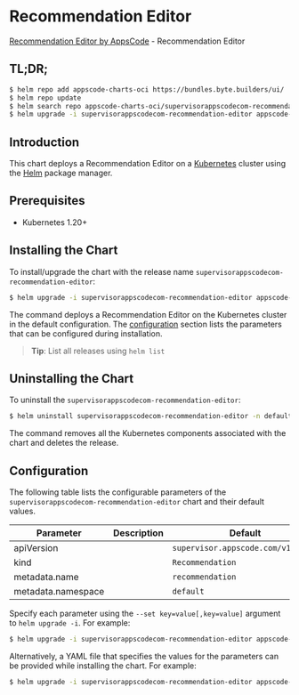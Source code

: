 # Recommendation Editor

[Recommendation Editor by AppsCode](https://byte.builders) - Recommendation Editor

## TL;DR;

```bash
$ helm repo add appscode-charts-oci https://bundles.byte.builders/ui/
$ helm repo update
$ helm search repo appscode-charts-oci/supervisorappscodecom-recommendation-editor --version=v0.4.20
$ helm upgrade -i supervisorappscodecom-recommendation-editor appscode-charts-oci/supervisorappscodecom-recommendation-editor -n default --create-namespace --version=v0.4.20
```

## Introduction

This chart deploys a Recommendation Editor on a [Kubernetes](http://kubernetes.io) cluster using the [Helm](https://helm.sh) package manager.

## Prerequisites

- Kubernetes 1.20+

## Installing the Chart

To install/upgrade the chart with the release name `supervisorappscodecom-recommendation-editor`:

```bash
$ helm upgrade -i supervisorappscodecom-recommendation-editor appscode-charts-oci/supervisorappscodecom-recommendation-editor -n default --create-namespace --version=v0.4.20
```

The command deploys a Recommendation Editor on the Kubernetes cluster in the default configuration. The [configuration](#configuration) section lists the parameters that can be configured during installation.

> **Tip**: List all releases using `helm list`

## Uninstalling the Chart

To uninstall the `supervisorappscodecom-recommendation-editor`:

```bash
$ helm uninstall supervisorappscodecom-recommendation-editor -n default
```

The command removes all the Kubernetes components associated with the chart and deletes the release.

## Configuration

The following table lists the configurable parameters of the `supervisorappscodecom-recommendation-editor` chart and their default values.

|     Parameter      | Description |                    Default                    |
|--------------------|-------------|-----------------------------------------------|
| apiVersion         |             | <code>supervisor.appscode.com/v1alpha1</code> |
| kind               |             | <code>Recommendation</code>                   |
| metadata.name      |             | <code>recommendation</code>                   |
| metadata.namespace |             | <code>default</code>                          |


Specify each parameter using the `--set key=value[,key=value]` argument to `helm upgrade -i`. For example:

```bash
$ helm upgrade -i supervisorappscodecom-recommendation-editor appscode-charts-oci/supervisorappscodecom-recommendation-editor -n default --create-namespace --version=v0.4.20 --set apiVersion=supervisor.appscode.com/v1alpha1
```

Alternatively, a YAML file that specifies the values for the parameters can be provided while
installing the chart. For example:

```bash
$ helm upgrade -i supervisorappscodecom-recommendation-editor appscode-charts-oci/supervisorappscodecom-recommendation-editor -n default --create-namespace --version=v0.4.20 --values values.yaml
```
